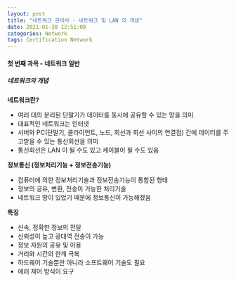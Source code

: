 ```yaml
---
layout: post
title: "네트워크 관리사 - 네트워크 및 LAN 의 개념"
date: 2021-01-30 12:51:00
categories: Network
tags: Certification Network
---
```


<h4>첫 번째 과목 - 네트워크 일반</h4>    

<h5>네트워크의 개념</h5>  

<b>네트워크란?</b>
- 여러 대의 분리된 단말기가 데이터를 동시에 공유할 수 있는 망을 의미
- 대표적인 네트워크는 인터넷
- 서버와 PC(단말기, 클라이언트, 노드, 회선과 회선 사이의 연결점) 간에 데이터를 주고받을 수 있는 통신회선을 의미
- 통신회선은 LAN 이 될 수도 있고 케이블이 될 수도 있음

<b>정보통신 (정보처리기능 + 정보전송기능)</b>
- 컴퓨터에 의한 정보처리기술과 정보전송기능이 통합된 형태
- 정보의 공유, 변환, 전송이 가능한 처리기술
- 네트워크 망이 있었기 때문에 정보통신이 가능해졌음

<b>특징</b>
- 신속, 정확한 정보의 전달
- 신뢰성이 높고 광대역 전송이 가능
- 정보 자원의 공유 및 이용
- 거리와 시간의 한계 극복
- 하드웨어 기술뿐만 아니라 소프트웨어 기술도 필요
- 에러 제어 방식이 요구